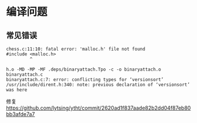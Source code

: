 # 编译问题

## 常见错误
```
chess.c:11:10: fatal error: 'malloc.h' file not found
#include <malloc.h>
         ^
```

```
h.o -MD -MP -MF .deps/binaryattach.Tpo -c -o binaryattach.o binaryattach.c
binaryattach.c:7: error: conflicting types for ‘versionsort’
/usr/include/dirent.h:340: note: previous declaration of ‘versionsort’ was here
```

修复 https://github.com/lytsing/ytht/commit/2620ad1f837aade82b2dd04f87eb80bb3afde7a7